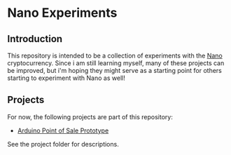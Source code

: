 # Nano Experiments

## Introduction
This repository is intended to be a collection of experiments with the [Nano](www.nano.org) cryptocurrency. Since i am still learning myself, many of these projects can be improved, but i'm hoping they might serve as a starting point for others starting to experiment with Nano as well!

## Projects
For now, the following projects are part of this repository:

- [Arduino Point of Sale Prototype](arduino/readme.md)

See the project folder for descriptions.

